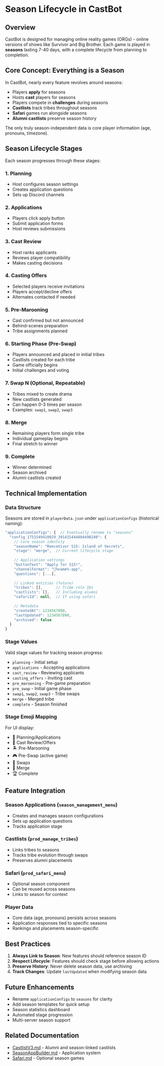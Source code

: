 # Season Lifecycle in CastBot

## Overview

CastBot is designed for managing online reality games (ORGs) - online versions of shows like Survivor and Big Brother. Each game is played in **seasons** lasting 7-40 days, with a complete lifecycle from planning to completion.

## Core Concept: Everything is a Season

In CastBot, nearly every feature revolves around seasons:
- Players **apply** for seasons
- Hosts **cast** players for seasons  
- Players compete in **challenges** during seasons
- **Castlists** track tribes throughout seasons
- **Safari** games run alongside seasons
- **Alumni castlists** preserve season history

The only truly season-independent data is core player information (age, pronouns, timezone).

## Season Lifecycle Stages

Each season progresses through these stages:

### 1. **Planning** 
- Host configures season settings
- Creates application questions
- Sets up Discord channels

### 2. **Applications**
- Players click apply button
- Submit application forms
- Host reviews submissions

### 3. **Cast Review**
- Host ranks applicants
- Reviews player compatibility
- Makes casting decisions

### 4. **Casting Offers**
- Selected players receive invitations
- Players accept/decline offers
- Alternates contacted if needed

### 5. **Pre-Marooning**
- Cast confirmed but not announced
- Behind-scenes preparation
- Tribe assignments planned

### 6. **Starting Phase (Pre-Swap)**
- Players announced and placed in initial tribes
- Castlists created for each tribe
- Game officially begins
- Initial challenges and voting

### 7. **Swap N** (Optional, Repeatable)
- Tribes mixed to create drama
- New castlists generated
- Can happen 0-3 times per season
- Examples: `swap1`, `swap2`, `swap3`

### 8. **Merge**
- Remaining players form single tribe
- Individual gameplay begins
- Final stretch to winner

### 9. **Complete**
- Winner determined
- Season archived
- Alumni castlists created

## Technical Implementation

### Data Structure

Seasons are stored in `playerData.json` under `applicationConfigs` (historical naming):

```javascript
"applicationConfigs": {  // Eventually rename to "seasons"
  "config_1751549410029_391415444084490240": {
    // Core season identity
    "seasonName": "ReeceVivor S15: Island of Secrets",
    "stage": "merge",  // Current lifecycle stage
    
    // Application settings
    "buttonText": "Apply for S15!",
    "channelFormat": "📝%name%-app",
    "questions": [...],
    
    // Linked entities (future)
    "tribes": [],      // Tribe role IDs
    "castlists": [],   // Including alumni
    "safariId": null,  // If using safari
    
    // Metadata
    "createdAt": 1234567890,
    "lastUpdated": 1234567890,
    "archived": false
  }
}
```

### Stage Values

Valid stage values for tracking season progress:
- `planning` - Initial setup
- `applications` - Accepting applications
- `cast_review` - Reviewing applicants
- `casting_offers` - Inviting cast
- `pre_marooning` - Pre-game preparation
- `pre_swap` - Initial game phase
- `swap1`, `swap2`, `swap3` - Tribe swaps
- `merge` - Merged tribe
- `complete` - Season finished

### Stage Emoji Mapping

For UI display:
- 📝 Planning/Applications
- 🎯 Cast Review/Offers
- 🏝️ Pre-Marooning
- 🎮 Pre-Swap (active game)
- 🔄 Swaps
- 🤝 Merge
- 🏆 Complete

## Feature Integration

### Season Applications (`season_management_menu`)
- Creates and manages season configurations
- Sets up application questions
- Tracks application stage

### Castlists (`prod_manage_tribes`)
- Links tribes to seasons
- Tracks tribe evolution through swaps
- Preserves alumni placements

### Safari (`prod_safari_menu`)
- Optional season component
- Can be reused across seasons
- Links to season for context

### Player Data
- Core data (age, pronouns) persists across seasons
- Application responses tied to specific seasons
- Rankings and placements season-specific

## Best Practices

1. **Always Link to Season**: New features should reference season ID
2. **Respect Lifecycle**: Features should check stage before allowing actions
3. **Preserve History**: Never delete season data, use archiving
4. **Track Changes**: Update `lastUpdated` when modifying season data

## Future Enhancements

- Rename `applicationConfigs` to `seasons` for clarity
- Add season templates for quick setup
- Season statistics dashboard
- Automated stage progression
- Multi-server season support

## Related Documentation

- [CastlistV3.md](../features/CastlistV3.md) - Alumni and season-linked castlists
- [SeasonAppBuilder.md](../features/SeasonAppBuilder.md) - Application system
- [Safari.md](../features/Safari.md) - Optional season games